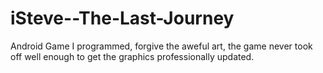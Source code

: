 iSteve--The-Last-Journey
========================

Android Game I programmed, forgive the aweful art, the game never took off well enough to get the graphics professionally updated.